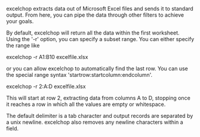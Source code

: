 excelchop extracts data out of Microsoft Excel files and sends it to
standard output. From here, you can pipe the data through other filters
to achieve your goals.

By default, excelchop will return all the data within the first
worksheet. Using the '-r' option, you can specify a subset range. You
can either specify the range like 

excelchop -r A1:B10 excelfile.xlsx

or you can allow excelchop to automatically find the last row. You can
use the special range syntax 'startrow:startcolumn:endcolumn'.

excelchop -r 2:A:D excelfile.xlsx

This will start at row 2, extracting data from columns A to D, stopping
once it reaches a row in which all the values are empty or whitespace.

The default delimiter is a tab character and output records are
separated by a unix newline. excelchop also removes any newline
characters within a field.

